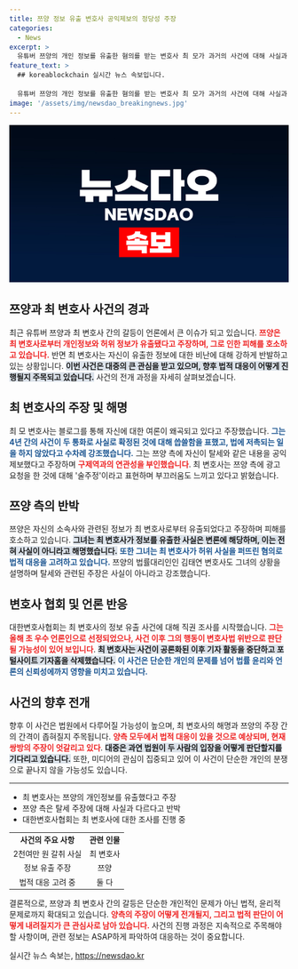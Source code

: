 ```yaml
---
title: 쯔양 정보 유출 변호사 공익제보의 정당성 주장
categories:
  - News
excerpt: >
  유튜버 쯔양의 개인 정보를 유출한 혐의를 받는 변호사 최 모가 과거의 사건에 대해 사실과 다르다며 반박했다. 그는 술주정으로 광고 요청을 한 것이 부끄럽고, 미안하다는 메시지를 전했다. 그의 말 속에는 법적 논란이 숨겨져 있다!
feature_text: >
  ## koreablockchain 실시간 뉴스 속보입니다.

  유튜버 쯔양의 개인 정보를 유출한 혐의를 받는 변호사 최 모가 과거의 사건에 대해 사실과 다르다며 반박했다. 그는 술주정으로 광고 요청을 한 것이 부끄럽고, 미안하다는 메시지를 전했다. 그의 말 속에는 법적 논란이 숨겨져 있다!
image: '/assets/img/newsdao_breakingnews.jpg'
---
```


<p><img src="/assets/img/newsdao_breakingnews.jpg" alt="koreablockchain 속보" /></p>

<h2 data-ke-size="size26">쯔양과 최 변호사 사건의 경과</h2>

<p data-ke-size="size16">최근 유튜버 쯔양과 최 변호사 간의 갈등이 언론에서 큰 이슈가 되고 있습니다. <b><span style="color: #ee2323;">쯔양은 최 변호사로부터 개인정보와 허위 정보가 유출됐다고 주장하며, 그로 인한 피해를 호소하고 있습니다.</span></b> 반면 최 변호사는 자신이 유출한 정보에 대한 비난에 대해 강하게 반발하고 있는 상황입니다. <b><span style="background-color: #21538527;">이번 사건은 대중의 큰 관심을 받고 있으며, 향후 법적 대응이 어떻게 진행될지 주목되고 있습니다.</span></b> 사건의 전개 과정을 자세히 살펴보겠습니다.</p>

<h2 data-ke-size="size26">최 변호사의 주장 및 해명</h2>

<p data-ke-size="size16">최 모 변호사는 블로그를 통해 자신에 대한 여론이 왜곡되고 있다고 주장했습니다. <b><span style="color: #1a5490;">그는 4년 간의 사건이 두 통화로 사실로 확정된 것에 대해 씁쓸함을 표했고, 법에 저촉되는 일을 하지 않았다고 수차례 강조했습니다.</span></b> 그는 쯔양 측에 자신이 탈세와 같은 내용을 공익 제보했다고 주장하며 <b><span style="color: #ee2323;">구제역과의 연관성을 부인했습니다</span></b>. 최 변호사는 쯔양 측에 광고 요청을 한 것에 대해 '술주정'이라고 표현하며 부끄러움도 느끼고 있다고 밝혔습니다.</p>

<h2 data-ke-size="size26">쯔양 측의 반박</h2>

<p data-ke-size="size16">쯔양은 자신의 소속사와 관련된 정보가 최 변호사로부터 유출되었다고 주장하며 피해를 호소하고 있습니다. <b><span style="background-color: #21538527;">그녀는 최 변호사가 정보를 유출한 사실은 변론에 해당하며, 이는 전혀 사실이 아니라고 해명했습니다.</span></b> <b><span style="color: #1a5490;">또한 그녀는 최 변호사가 허위 사실을 퍼뜨린 혐의로 법적 대응을 고려하고 있습니다.</span></b> 쯔양의 법률대리인인 김태연 변호사도 그녀의 상황을 설명하며 탈세와 관련된 주장은 사실이 아니라고 강조했습니다.</p>

<h2 data-ke-size="size26">변호사 협회 및 언론 반응</h2>

<p data-ke-size="size16">대한변호사협회는 최 변호사의 정보 유출 사건에 대해 직권 조사를 시작했습니다. <b><span style="color: #ee2323;">그는 올해 초 우수 언론인으로 선정되었으나, 사건 이후 그의 행동이 변호사법 위반으로 판단될 가능성이 있어 보입니다</span></b>. <b><span style="background-color: #21538527;">최 변호사는 사건이 공론화된 이후 기자 활동을 중단하고 포털사이트 기자홈을 삭제했습니다.</span></b> <b><span style="color: #1a5490;">이 사건은 단순한 개인의 문제를 넘어 법률 윤리와 언론의 신뢰성에까지 영향을 미치고 있습니다.</span></b></p>

<h2 data-ke-size="size26">사건의 향후 전개</h2>

<p data-ke-size="size16">향후 이 사건은 법원에서 다루어질 가능성이 높으며, 최 변호사의 해명과 쯔양의 주장 간의 간격이 좁혀질지 주목됩니다. <b><span style="color: #ee2323;">양측 모두에서 법적 대응이 있을 것으로 예상되며, 현재 쌍방의 주장이 엇갈리고 있다</span></b>. <b><span style="background-color: #21538527;">대중은 과연 법원이 두 사람의 입장을 어떻게 판단할지를 기다리고 있습니다.</span></b> 또한, 미디어의 관심이 집중되고 있어 이 사건이 단순한 개인의 분쟁으로 끝나지 않을 가능성도 있습니다.</p>

<hr>

<ul>
    <li>최 변호사는 쯔양의 개인정보를 유출했다고 주장</li>
    <li>쯔양 측은 탈세 주장에 대해 사실과 다르다고 반박</li>
    <li>대한변호사협회는 최 변호사에 대한 조사를 진행 중</li>
</ul>

<table>
    <tr>
        <td style="text-align: center; height: 17px;"><b>사건의 주요 사항</b></td>
        <td style="text-align: center; height: 17px;"><b>관련 인물</b></td>
    </tr>
    <tr>
        <td style="text-align: center; height: 17px;">2천여만 원 갈취 사실</td>
        <td style="text-align: center; height: 17px;">최 변호사</td>
    </tr>
    <tr>
        <td style="text-align: center; height: 17px;">정보 유출 주장</td>
        <td style="text-align: center; height: 17px;">쯔양</td>
    </tr>
    <tr>
        <td style="text-align: center; height: 17px;">법적 대응 고려 중</td>
        <td style="text-align: center; height: 17px;">둘 다</td>
    </tr>
</table>

<p data-ke-size="size16">결론적으로, 쯔양과 최 변호사 간의 갈등은 단순한 개인적인 문제가 아닌 법적, 윤리적 문제로까지 확대되고 있습니다. <b><span style="color: #ee2323;">양측의 주장이 어떻게 전개될지, 그리고 법적 판단이 어떻게 내려질지가 큰 관심사로 남아 있습니다.</span></b> 사건의 진행 과정은 지속적으로 주목해야 할 사항이며, 관련 정보는 ASAP하게 파악하여 대응하는 것이 중요합니다.</p>

<p data-ke-size="size16"></p>
실시간 뉴스 속보는, <a href="https://newsdao.kr" rel="dofollow">https://newsdao.kr</a>


